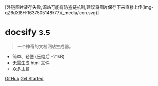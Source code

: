 <!-- _coverpage.md -->

[外链图片转存失败,源站可能有防盗链机制,建议将图片保存下来直接上传(img-qZ6dXl8H-1637505148577)(_media/icon.svg)]

# docsify <small>3.5</small>

> 一个神奇的文档网站生成器。

- 简单、轻便 (压缩后 ~21kB)
- 无需生成 html 文件
- 众多主题

[GitHub](https://github.com/docsifyjs/docsify/)
[Get Started](#docsify)